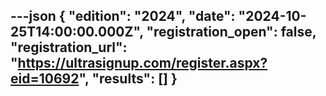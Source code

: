---json
{
  "edition": "2024",
  "date": "2024-10-25T14:00:00.000Z",
  "registration_open": false,
  "registration_url": "https://ultrasignup.com/register.aspx?eid=10692",
  "results": []
}
---
